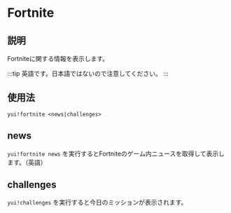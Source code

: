 # Fortnite

## 説明

Fortniteに関する情報を表示します。

:::tip
英語です。日本語ではないので注意してください。
:::

## 使用法

`yui!fortnite <news|challenges>`

## news

`yui!fortnite news` を実行するとFortniteのゲーム内ニュースを取得して表示します。（英語）

## challenges

`yui!challenges` を実行すると今日のミッションが表示されます。